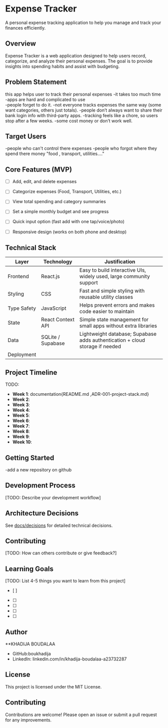 # Expense Tracker

A personal expense tracking application to help you manage and track your finances efficiently.

## Overview

Expense Tracker is a web application designed to help users record, categorize, and analyze their personal expenses. The goal is to provide insights into spending habits and assist with budgeting.

## Problem Statement
this app helps user to track their personal expenses 
-it takes too much time 
-apps are hard and complicated to use  
-people forget to do it.
-not everyone tracks expenses the same way (some want categories, others just totals).
-people don’t always want to share their bank login info with third-party apps.
-tracking feels like a chore, so users stop after a few weeks.
-some cost money or don’t work well.
## Target Users

-people who can't control there expenses 
-people who forgot where they spend there money "food , transport, utilities...."


## Core Features (MVP)

- [ ] Add, edit, and delete expenses  
- [ ] Categorize expenses (Food, Transport, Utilities, etc.)  
- [ ] View total spending and category summaries  
- [ ] Set a simple monthly budget and see progress  
- [ ] Quick input option (fast add with one tap/voice/photo)  
- [ ] Responsive design (works on both phone and desktop)  



## Technical Stack

| Layer      | Technology        | Justification |
|------------|-------------------|---------------|
| Frontend   | React.js          | Easy to build interactive UIs, widely used, large community support |
| Styling    | CSS      | Fast and simple styling with reusable utility classes |
| Type Safety| JavaScript        | Helps prevent errors and makes code easier to maintain |
| State      | React Context API | Simple state management for small apps without extra libraries |
| Data       | SQLite / Supabase | Lightweight database; Supabase adds authentication + cloud storage if needed |
| Deployment | | 

## Project Timeline
TODO:
- **Week 1**: documentation{README.md ,ADR-001-project-stack.md}
- **Week 2**: 
- **Week 3**: 
- **Week 4**: 
- **Week 5**: 
- **Week 6**: 
- **Week 7**: 
- **Week 8**: 
- **Week 9**: 
- **Week 10**: 


## Getting Started
-add a new repository on github

## Development Process
[TODO: Describe your development workflow]

## Architecture Decisions
See [docs/decisions](./docs/decisions) for detailed technical decisions.

## Contributing
[TODO: How can others contribute or give feedback?]

## Learning Goals
[TODO: List 4-5 things you want to learn from this project]
- [ ] 
- [ ] 
- [ ] 
- [ ] 
- [ ] 

## Author
**KHADIJA BOUDALAA
- GitHub:boukhadija
- LinkedIn: linkedin.com/in/khadija-boudalaa-a23732287

## License
This project is licensed under the MIT License.

## Contributing

Contributions are welcome! Please open an issue or submit a pull request for any improvements.
